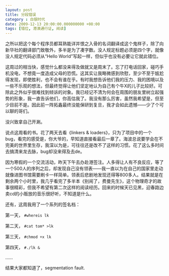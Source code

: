 ```yaml
---
layout: post 
title: 分段错误
category : 白银时代
date: 2009-12-13 20:00:00.000000000 +08:00
tags: [错位, 港澳通行证, 阅读]
---
```



之所以把这个每个程序员都耳熟能详并恨之入骨的名词翻译成这个鬼样子，除了向新华社的翻译部门致敬外，多半是为了凑字数。没人规定标题必须是四个字，就像没人规定代码必须从“Hello
World”写起一样，但似乎也没有必要让它就此错位。

这周过的相当快，感觉什么都没来得及做就又是周末了。忘了打电话回家，碰巧手机没电，不想竟一度造成父母的恐慌。这其实让我略微感到欣慰，至少不至于尴尬得发现，即使胜利，也不会有谁在乎。有时我想告诉他们我的压力、我的困境以及一些不乐观的想法，但最终觉得让他们坚定地认为自己有个牛X的儿子比较好。可除此之外似乎很难找到倾诉的对象。我已经记不清为何会在周围的朋友里树立起强势的形象，我一直告诉他们，你高估我了。我没有那么厉害，虽然我希望是，但至少目前不是。因此前一阵拓鑫最终没能保研到复旦，我才会如此遗憾——少了个可以聊的哥们。

没兴致拿自己开涮。

说点这周看的书。花了两天去看《linkers &
loaders》，只为了项目中的一个bug，看完的感受是，你大爷的，早知道直接看最后一章了。海波总说要学会在不完美的世界里生存，我深以为是，可往往还是改不了这样的习惯。花了这么多时间去搞清来龙去脉，bug却没来得及去de。

因为寒假的一个交流活动，昨天下午去办赴港签注。人多得让人有不良反应，等了一个500人的序列之后，却发现自己没有领表——我一直以为在自己的国家里走动就像进图书馆需要刷卡一样简单。领表后悲剧地发现还得等800多人。结果就是在剩余两个小时里，我几乎看完了多半本《别闹了，费曼先生》，这个物理奇才的故事很精彩，但我不希望有第二次这样的阅读经历。回来的时候天已见黑，迎春路边卖cd的小贩放的音乐很好听，不知道是什么。

还有，这周我用了一个系列的签名档：

第一天， `#whereis lk`

第二天， `#cat tom* >lk`

第三天， `#chmod +x lk`

第四天， `#./lk &`

……

结果大家都知道了，segmentation fault.

